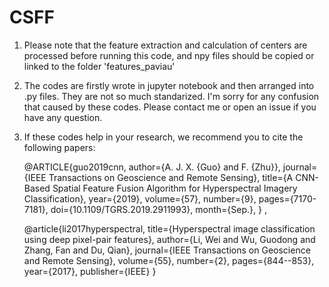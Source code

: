 # CSFF
1. Please note that the feature extraction and calculation of centers are processed 
before running this code, and npy files should be copied or linked to the folder 
'features_paviau'

2. The codes are firstly wrote in jupyter notebook and then arranged into .py files. 
They are not so much standarized. I'm sorry for any confusion that caused by these codes.
Please contact me or open an issue if you have any question.

3. If these codes help in your research, we recommend you to cite the following papers:

    @ARTICLE{guo2019cnn, 
        author={A. J. X. {Guo} and F. {Zhu}},
        journal={IEEE Transactions on Geoscience and Remote Sensing},
        title={A CNN-Based Spatial Feature Fusion Algorithm for Hyperspectral Imagery Classification},
        year={2019},
        volume={57},
        number={9},
        pages={7170-7181},
        doi={10.1109/TGRS.2019.2911993},
        month={Sep.},
    } ,

    @article{li2017hyperspectral,
        title={Hyperspectral image classification using deep pixel-pair features},
        author={Li, Wei and Wu, Guodong and Zhang, Fan and Du, Qian},
        journal={IEEE Transactions on Geoscience and Remote Sensing},
        volume={55},
        number={2},
        pages={844--853},
        year={2017},
        publisher={IEEE}
    }


